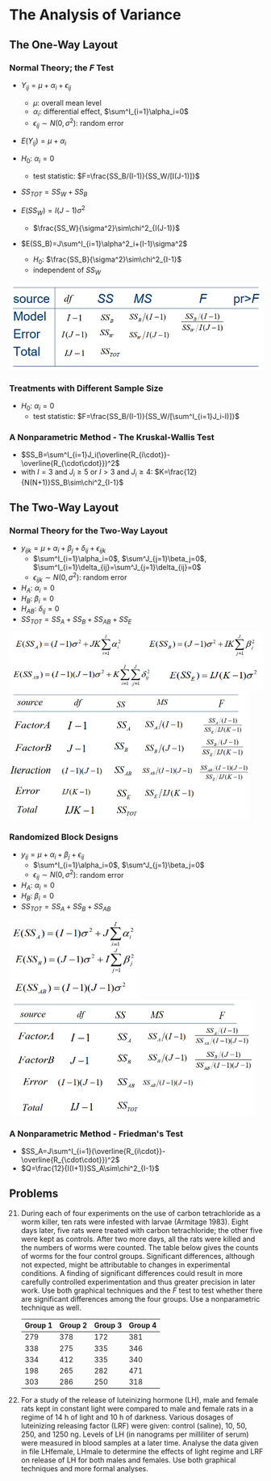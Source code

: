 # The Analysis of Variance

## The One-Way Layout

### Normal Theory; the $F$ Test

- $Y_{ij}=\mu+\alpha_i+\epsilon_{ij}$
  - $\mu$: overall mean level
  - $\alpha_i$: differential effect, $\sum^I_{i=1}\alpha_i=0$
  - $\epsilon_{ij}\sim N(0,\sigma^2)$: random error
- $E(Y_{ij})=\mu+\alpha_{i}$
- $H_0$: $\alpha_i=0$
  - test statistic: $F=\frac{SS_B/(I-1)}{SS_W/[I(J-1)]}$

- $SS_{TOT}=SS_W+SS_B$
- $E(SS_W)=I(J-1)\sigma^2$
  - $\frac{SS_W}{\sigma^2}\sim\chi^2_{I(J-1)}$
- $E(SS_B)=J\sum^I_{i=1}\alpha^2_i+(I-1)\sigma^2$
  - $H_0$: $\frac{SS_B}{\sigma^2}\sim\chi^2_{I-1}$
  - independent of $SS_W$

![image-20220110171222533](https://raw.githubusercontent.com/ailianligit/images/main/images/202308/20230804_1691079648.png)



### Treatments with Different Sample Size

- $H_0$: $\alpha_i=0$
  - test statistic: $F=\frac{SS_B/(I-1)}{SS_W/[\sum^I_{i=1}J_i-I)]}$



### A Nonparametric Method - The Kruskal-Wallis Test

- $SS_B=\sum^I_{i=1}J_i(\overline{R_{i\cdot}}-\overline{R_{\cdot\cdot}})^2$
- with $I=3$ and $J_i\ge5$ or $I>3$ and $J_i\ge4$: $K=\frac{12}{N(N+1)}SS_B\sim\chi^2_{I-1}$ 



## The Two-Way Layout

### Normal Theory for the Two-Way Layout

- $y_{ijk}=\mu+\alpha_i+\beta_j+\delta_{ij}+\epsilon_{ijk}$
  - $\sum^I_{i=1}\alpha_i=0$, $\sum^J_{j=1}\beta_j=0$, $\sum^I_{i=1}\delta_{ij}=\sum^J_{j=1}\delta_{ij}=0$
  - $\epsilon_{ijk}\sim N(0,\sigma^2)$: random error
- $H_A$: $\alpha_i=0$
- $H_B$: $\beta_i=0$
- $H_{AB}$: $\delta_{ij}=0$
- $SS_{TOT}=SS_A+SS_B+SS_{AB}+SS_E$

<img src="https://raw.githubusercontent.com/ailianligit/images/main/images/202308/20230804_1691079642.png" alt="image-20220110095815561" style="zoom:80%;" />

<img src="https://raw.githubusercontent.com/ailianligit/images/main/images/202308/20230804_1691079641.png" alt="image-20220110095201101" style="zoom: 50%;" />



### Randomized Block Designs

- $y_{ij}=\mu+\alpha_i+\beta_j+\epsilon_{ij}$
  - $\sum^I_{i=1}\alpha_i=0$, $\sum^J_{j=1}\beta_j=0$
  - $\epsilon_{ij}\sim N(0,\sigma^2)$: random error
- $H_A$: $\alpha_i=0$
- $H_B$: $\beta_i=0$
- $SS_{TOT}=SS_A+SS_B+SS_{AB}$

<img src="https://raw.githubusercontent.com/ailianligit/images/main/images/202308/20230804_1691079638.png" alt="image-20220110095838822" style="zoom:50%;" />

<img src="https://raw.githubusercontent.com/ailianligit/images/main/images/202308/20230804_1691079637.png" alt="image-20220110095659809" style="zoom:50%;" />



### A Nonparametric Method - Friedman's Test

- $SS_A=J\sum^I_{i=1}(\overline{R_{i\cdot}}-\overline{R_{\cdot\cdot}})^2$
- $Q=\frac{12}{I(I+1)}SS_A\sim\chi^2_{I-1}$ 



## Problems

21. During each of four experiments on the use of carbon tetrachloride as a worm killer, ten rats were infested with larvae (Armitage 1983). Eight days later, five rats were treated with carbon tetrachloride; the other five were kept as controls. After two more days, all the rats were killed and the numbers of worms were counted. The table below gives the counts of worms for the four control groups. Significant differences, although not expected, might be attributable to changes in experimental conditions. A finding of significant differences could result in more carefully controlled experimentation and thus greater precision in later work. Use both graphical techniques and the $F$ test to test whether there are significant differences among the four groups. Use a nonparametric technique as well.

    | Group 1 | Group 2 | Group 3 | Group 4 |
    | ------- | ------- | ------- | ------- |
    | 279     | 378     | 172     | 381     |
    | 338     | 275     | 335     | 346     |
    | 334     | 412     | 335     | 340     |
    | 198     | 265     | 282     | 471     |
    | 303     | 286     | 250     | 318     |

    

23. For a study of the release of luteinizing hormone (LH), male and female rats kept in constant light were compared to male and female rats in a regime of 14 h of light and 10 h of darkness. Various dosages of luteinizing releasing factor (LRF) were given: control (saline), 10, 50, 250, and 1250 ng. Levels of LH (in nanograms per milliliter of serum) were measured in blood samples at a later time. Analyse the data given in file LHfemale, LHmale to determine the effects of light regime and LRF on release of LH for both males and females. Use both graphical techniques and more formal analyses.